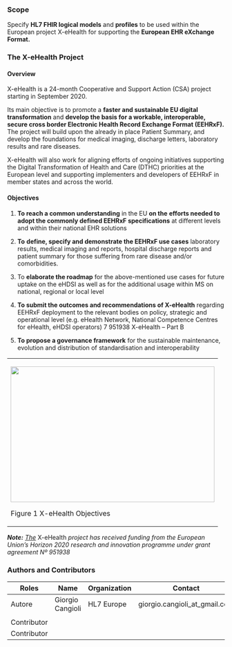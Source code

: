 ### Scope

Specify **HL7 FHIR logical models** and **profiles** to be used within
the European project X-eHealth for supporting the **European EHR
eXchange Format.**

### The X-eHealth Project

#### Overview 

X-eHealth is a 24-month Cooperative and Support Action (CSA) project
starting in September 2020.

Its main objective is to promote a **faster and sustainable EU digital
transformation** and **develop the basis for a workable, interoperable,
secure cross border Electronic Health Record Exchange Format (EEHRxF).**
The project will build upon the already in place Patient Summary, and
develop the foundations for medical imaging, discharge letters,
laboratory results and rare diseases.

X-eHealth will also work for aligning efforts of ongoing initiatives
supporting the Digital Transformation of Health and Care (DTHC)
priorities at the European level and supporting implementers and
developers of EEHRxF in member states and across the world.

#### Objectives

1.  **To reach a common understanding** in the EU **on the** **efforts
    needed to adopt the commonly defined EEHRxF specifications** at
    different levels and within their nationaI EHR solutions

2.  **To** **define, specify and demonstrate the EEHRxF use cases**
    laboratory results, medical imaging and reports, hospital discharge
    reports and patient summary for those suffering from rare disease
    and/or comorbidities.

3.  To **elaborate the roadmap** for the above-mentioned use cases for
    future uptake on the eHDSI as well as for the additional usage
    within MS on national, regional or local level

4.  **To submit the outcomes and recommendations of X-eHealth**
    regarding EEHRxF deployment to the relevant bodies on policy,
    strategic and operational level (e.g. eHealth Network, National
    Competence Centres for eHealth, eHDSI operators) 7 951938 X-eHealth
    – Part B

5.  **To propose a governance framework** for the sustainable
    maintenance, evolution and distribution of standardisation and
    interoperability

<table>
<tbody>
<tr class="odd">
<td><p><img src="home-1.png" style="width:4.92126in;height:3.27943in" /></p>
<p>Figure 1 X-eHealth Objectives</p></td>
</tr>
</tbody>
</table>

***Note:** [The](http://gatekeeper-project.eu)* X-eHealth *project has
received funding from the European Union’s Horizon 2020 research and
innovation programme under grant agreement Nº 951938*

### Authors and Contributors

<table>
<thead>
<tr class="header">
<th>Roles</th>
<th>Name</th>
<th>Organization</th>
<th>Contact</th>
</tr>
</thead>
<tbody>
<tr class="odd">
<td>Autore</td>
<td>Giorgio Cangioli</td>
<td>HL7 Europe</td>
<td>giorgio.cangioli_at_gmail.com</td>
</tr>
<tr class="even">
<td></td>
<td></td>
<td></td>
<td></td>
</tr>
<tr class="odd">
<td>Contributor</td>
<td></td>
<td></td>
<td></td>
</tr>
<tr class="even">
<td>Contributor</td>
<td></td>
<td></td>
<td></td>
</tr>
</tbody>
</table>
